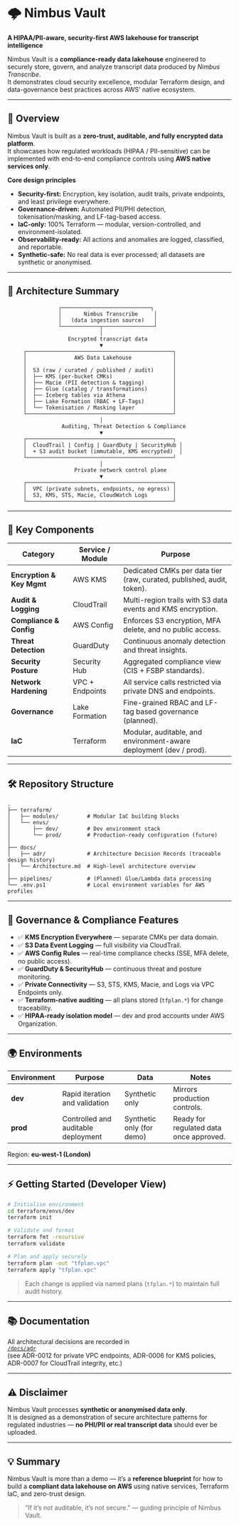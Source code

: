 ﻿# 🌩️ Nimbus Vault  
**A HIPAA/PII-aware, security-first AWS lakehouse for transcript intelligence**

Nimbus Vault is a **compliance-ready data lakehouse** engineered to securely store, govern, and analyze transcript data produced by *Nimbus Transcribe*.  
It demonstrates cloud security excellence, modular Terraform design, and data-governance best practices across AWS’ native ecosystem.

---

## 🚀 Overview

Nimbus Vault is built as a **zero-trust, auditable, and fully encrypted data platform**.  
It showcases how regulated workloads (HIPAA / PII-sensitive) can be implemented with end-to-end compliance controls using **AWS native services only**.

**Core design principles**
- **Security-first:** Encryption, key isolation, audit trails, private endpoints, and least privilege everywhere.  
- **Governance-driven:** Automated PII/PHI detection, tokenisation/masking, and LF-tag-based access.  
- **IaC-only:** 100% Terraform — modular, version-controlled, and environment-isolated.  
- **Observability-ready:** All actions and anomalies are logged, classified, and reportable.  
- **Synthetic-safe:** No real data is ever processed; all datasets are synthetic or anonymised.

---

## 🧠 Architecture Summary

```
                ┌────────────────────────────┐
                │       Nimbus Transcribe     │
                │   (data ingestion source)   │
                └────────────┬────────────────┘
                             │
                   Encrypted transcript data
                             ▼
     ┌──────────────────────────────────────────────┐
     │               AWS Data Lakehouse             │
     │                                              │
     │  S3 (raw / curated / published / audit)      │
     │  ├── KMS (per-bucket CMKs)                   │
     │  ├── Macie (PII detection & tagging)         │
     │  ├── Glue (catalog / transformations)        │
     │  ├── Iceberg tables via Athena               │
     │  ├── Lake Formation (RBAC + LF-Tags)         │
     │  └── Tokenisation / Masking layer            │
     └──────────────────────────────────────────────┘
                             │
                 Auditing, Threat Detection & Compliance
                             ▼
     ┌──────────────────────────────────────────────┐
     │  CloudTrail | Config | GuardDuty | SecurityHub │
     │  + S3 audit bucket (immutable, KMS encrypted)  │
     └──────────────────────────────────────────────┘
                             │
                     Private network control plane
                             ▼
     ┌──────────────────────────────────────────────┐
     │  VPC (private subnets, endpoints, no egress) │
     │  S3, KMS, STS, Macie, CloudWatch Logs        │
     └──────────────────────────────────────────────┘
```

---

## 🧩 Key Components

| Category | Service / Module | Purpose |
|-----------|------------------|----------|
| **Encryption & Key Mgmt** | AWS KMS | Dedicated CMKs per data tier (raw, curated, published, audit, token). |
| **Audit & Logging** | CloudTrail | Multi-region trails with S3 data events and KMS encryption. |
| **Compliance & Config** | AWS Config | Enforces S3 encryption, MFA delete, and no public access. |
| **Threat Detection** | GuardDuty | Continuous anomaly detection and threat insights. |
| **Security Posture** | Security Hub | Aggregated compliance view (CIS + FSBP standards). |
| **Network Hardening** | VPC + Endpoints | All service calls restricted via private DNS and endpoints. |
| **Governance** | Lake Formation | Fine-grained RBAC and LF-tag based governance (planned). |
| **IaC** | Terraform | Modular, auditable, and environment-aware deployment (dev / prod). |

---

## 🛠️ Repository Structure

```
.
├── terraform/
│   ├── modules/         # Modular IaC building blocks
│   └── envs/
│       ├── dev/         # Dev environment stack
│       └── prod/        # Production-ready configuration (future)
│
├── docs/
│   ├── adr/             # Architecture Decision Records (traceable design history)
│   └── Architecture.md  # High-level architecture overview
│
├── pipelines/           # (Planned) Glue/Lambda data processing
└── .env.ps1             # Local environment variables for AWS profiles
```

---

## 🧾 Governance & Compliance Features

- ✅ **KMS Encryption Everywhere** — separate CMKs per data domain.  
- ✅ **S3 Data Event Logging** — full visibility via CloudTrail.  
- ✅ **AWS Config Rules** — real-time compliance checks (SSE, MFA delete, no public access).  
- ✅ **GuardDuty & SecurityHub** — continuous threat and posture monitoring.  
- ✅ **Private Connectivity** — S3, STS, KMS, Macie, and Logs via VPC Endpoints only.  
- ✅ **Terraform-native auditing** — all plans stored (`tfplan.*`) for change traceability.  
- ✅ **HIPAA-ready isolation model** — dev and prod accounts under AWS Organization.

---

## 🌍 Environments

| Environment | Purpose | Data | Notes |
|--------------|----------|------|-------|
| **dev** | Rapid iteration and validation | Synthetic only | Mirrors production controls. |
| **prod** | Controlled and auditable deployment | Synthetic only (for demo) | Ready for regulated data once approved. |

Region: **eu-west-1 (London)**

---

## ⚡ Getting Started (Developer View)

```bash
# Initialise environment
cd terraform/envs/dev
terraform init

# Validate and format
terraform fmt -recursive
terraform validate

# Plan and apply securely
terraform plan -out "tfplan.vpc"
terraform apply "tfplan.vpc"
```

> Each change is applied via named plans (`tfplan.*`) to maintain full audit history.

---

## 📚 Documentation

All architectural decisions are recorded in  
[`/docs/adr`](./docs/adr)  
(see ADR-0012 for private VPC endpoints, ADR-0006 for KMS policies, ADR-0007 for CloudTrail integrity, etc.)

---

## ⚠️ Disclaimer

Nimbus Vault processes **synthetic or anonymised data only**.  
It is designed as a demonstration of secure architecture patterns for regulated industries — **no PHI/PII or real transcript data** should ever be uploaded.

---

## 💡 Summary

Nimbus Vault is more than a demo — it’s a **reference blueprint** for how to build a **compliant data lakehouse on AWS** using native services, Terraform IaC, and zero-trust design.

> “If it’s not auditable, it’s not secure.” — guiding principle of Nimbus Vault.
